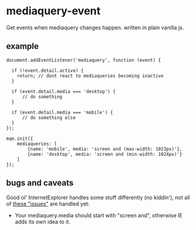 # mediaquery-event

Get events when mediaquery changes happen. written in plain vanilla js.

## example

```
document.addEventListener('mediaquery', function (event) {

  if (!event.detail.active) {
    return; // dont react to mediaqueries becoming inactive
  }
  
  if (event.detail.media === 'desktop') {
      // do something
  }
  
  if (event.detail.media === 'mobile') {
      // do something else
  }
});

mqe.init({
    mediaqueries: [
        {name: 'mobile', media: 'screen and (max-width: 1023px)'},
        {name: 'desktop', media: 'screen and (min-width: 1024px)'}
    ]
});
```

## bugs and caveats

Good ol' InternetExplorer handles some stuff differently (no kiddin'), not all of
[these "issues"](http://www.javascriptkit.com/dhtmltutors/cssmediaqueries4.shtml) are handled yet:
- Your mediaquery.media should start with "screen and", otherwise IE adds its own idea to it.
